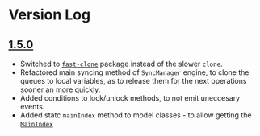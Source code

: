 # Version Log
## [1.5.0](https://github.com/yuval-a/derivejs/releases/tag/1.5.0)
* Switched to [`fast-clone`](https://www.npmjs.com/package/fast-clone) package instead of the slower `clone`.
* Refactored main syncing method of `SyncManager` engine, to clone the queues to local variables, as to release them for the next operations sooner an more quickly.
* Added conditions to lock/unlock methods, to not emit uneccesary events.
* Added statc `mainIndex` method to model classes - to allow getting the [`MainIndex`](https://github.com/yuval-a/derivejs/blob/master/readme.md#mainindex)
